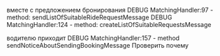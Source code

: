 вместе с предложением бронирования
DEBUG MatchingHandler:97 - method: sendListOfSuitableRideRequestMessage
DEBUG MatchingHandler:124 - method: createListOfSuitableRequestsMessage

водителю приходит
DEBUG MatchingHandler:157 - method sendNoticeAboutSendingBookingMessage
Проверить почему
